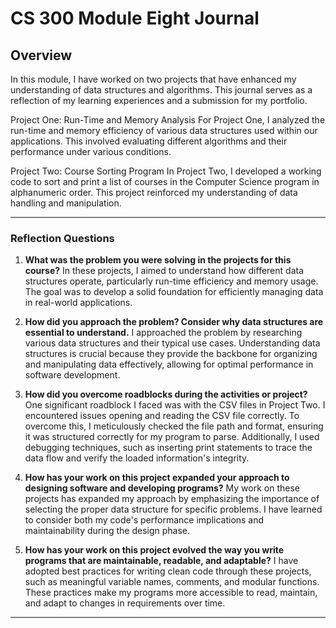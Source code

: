 # CS 300 Module Eight Journal

## Overview
In this module, I have worked on two projects that have enhanced my understanding of data structures and algorithms. This journal serves as a reflection of my learning experiences and a submission for my portfolio.

Project One: Run-Time and Memory Analysis
For Project One, I analyzed the run-time and memory efficiency of various data structures used within our applications. This involved evaluating different algorithms and their performance under various conditions.

Project Two: Course Sorting Program
In Project Two, I developed a working code to sort and print a list of courses in the Computer Science program in alphanumeric order. This project reinforced my understanding of data handling and manipulation.

---

### Reflection Questions

1. **What was the problem you were solving in the projects for this course?**
   In these projects, I aimed to understand how different data structures operate, particularly run-time efficiency and memory usage. The goal was to develop a solid foundation for efficiently managing data in real-world applications.

2. **How did you approach the problem? Consider why data structures are essential to understand.**
   I approached the problem by researching various data structures and their typical use cases. Understanding data structures is crucial because they provide the backbone for organizing and manipulating data effectively, allowing for optimal performance in software development.

3. **How did you overcome roadblocks during the activities or project?**
   One significant roadblock I faced was with the CSV files in Project Two. I encountered issues opening and reading the CSV file correctly. To overcome this, I meticulously checked the file path and format, ensuring it was structured correctly for my program to parse. Additionally, I used debugging techniques, such as inserting print statements to trace the data flow and verify the loaded information's integrity.

4. **How has your work on this project expanded your approach to designing software and developing programs?**
   My work on these projects has expanded my approach by emphasizing the importance of selecting the proper data structure for specific problems. I have learned to consider both my code's performance implications and maintainability during the design phase.

5. **How has your work on this project evolved the way you write programs that are maintainable, readable, and adaptable?**
   I have adopted best practices for writing clean code through these projects, such as meaningful variable names, comments, and modular functions. These practices make my programs more accessible to read, maintain, and adapt to changes in requirements over time.

---
